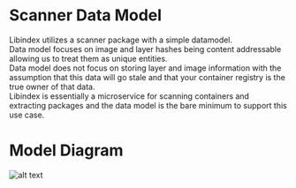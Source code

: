 # Scanner Data Model
Libindex utilizes a scanner package with a simple datamodel.  
Data model focuses on image and layer hashes being content addressable allowing us to treat them as unique entities.  
Data model does not focus on storing layer and image information with the assumption that this data will go stale and that your container registry is the true owner of that data.  
Libindex is essentially a microservice for scanning containers and extracting packages and the data model is the bare minimum to support this use case.  

# Model Diagram
![alt text](./scanner_data_model.png "architecture diagram")

